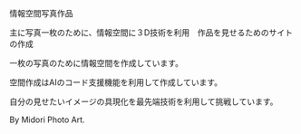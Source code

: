 
情報空間写真作品

主に写真一枚のために、情報空間に３D技術を利用　作品を見せるためのサイトの作成

一枚の写真のために情報空間を作成しています。

空間作成はAIのコード支援機能を利用して作成しています。

自分の見せたいイメージの具現化を最先端技術を利用して挑戦しています。

By Midori Photo Art.
